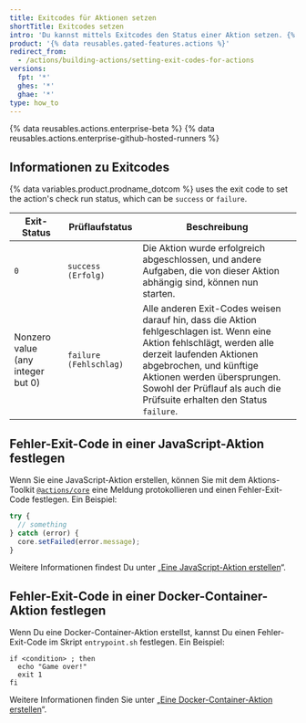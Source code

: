 ```yaml
---
title: Exitcodes für Aktionen setzen
shortTitle: Exitcodes setzen
intro: 'Du kannst mittels Exitcodes den Status einer Aktion setzen. {% data variables.product.prodname_dotcom %} zeigt Status, um erfolgreiche oder fehlgeschlagene Aktionen kenntlich zu machen.'
product: '{% data reusables.gated-features.actions %}'
redirect_from:
  - /actions/building-actions/setting-exit-codes-for-actions
versions:
  fpt: '*'
  ghes: '*'
  ghae: '*'
type: how_to
---
```


{% data reusables.actions.enterprise-beta %}
{% data reusables.actions.enterprise-github-hosted-runners %}

## Informationen zu Exitcodes

{% data variables.product.prodname_dotcom %} uses the exit code to set the action's check run status, which can be `success` or `failure`.

| Exit-Status                       | Prüflaufstatus         | Beschreibung                                                                                                                                                                                                                                                                          |
| --------------------------------- | ---------------------- | ------------------------------------------------------------------------------------------------------------------------------------------------------------------------------------------------------------------------------------------------------------------------------------- |
| `0`                               | `success (Erfolg)`     | Die Aktion wurde erfolgreich abgeschlossen, und andere Aufgaben, die von dieser Aktion abhängig sind, können nun starten.                                                                                                                                                             |
| Nonzero value (any integer but 0) | `failure (Fehlschlag)` | Alle anderen Exit-Codes weisen darauf hin, dass die Aktion fehlgeschlagen ist. Wenn eine Aktion fehlschlägt, werden alle derzeit laufenden Aktionen abgebrochen, und künftige Aktionen werden übersprungen. Sowohl der Prüflauf als auch die Prüfsuite erhalten den Status `failure`. |

## Fehler-Exit-Code in einer JavaScript-Aktion festlegen

Wenn Sie eine JavaScript-Aktion erstellen, können Sie mit dem Aktions-Toolkit [`@actions/core`](https://github.com/actions/toolkit/tree/main/packages/core) eine Meldung protokollieren und einen Fehler-Exit-Code festlegen. Ein Beispiel:

```javascript
try {
  // something
} catch (error) {
  core.setFailed(error.message);
}
```

Weitere Informationen findest Du unter „[Eine JavaScript-Aktion erstellen](/articles/creating-a-javascript-action)“.

## Fehler-Exit-Code in einer Docker-Container-Aktion festlegen

Wenn Du eine Docker-Container-Aktion erstellst, kannst Du einen Fehler-Exit-Code im Skript `entrypoint.sh` festlegen. Ein Beispiel:

```
if <condition> ; then
  echo "Game over!"
  exit 1
fi
```

Weitere Informationen finden Sie unter „[Eine Docker-Container-Aktion erstellen](/articles/creating-a-docker-container-action)“.
